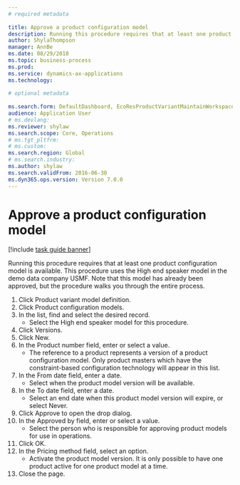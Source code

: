 ```yaml
--- 
# required metadata 
 
title: Approve a product configuration model
description: Running this procedure requires that at least one product configuration model is available. 
author: ShylaThompson
manager: AnnBe 
ms.date: 08/29/2018
ms.topic: business-process 
ms.prod:  
ms.service: dynamics-ax-applications 
ms.technology:  
 
# optional metadata 
 
ms.search.form: DefaultDashboard, EcoResProductVariantMaintainWorkspace, PCProductConfigurationModelListPage, PCProductModelVersion, PCApproveProductModelVersion, HcmWorkerLookUp   
audience: Application User 
# ms.devlang:  
ms.reviewer: shylaw
ms.search.scope: Core, Operations 
# ms.tgt_pltfrm:  
# ms.custom:  
ms.search.region: Global
# ms.search.industry: 
ms.author: shylaw
ms.search.validFrom: 2016-06-30 
ms.dyn365.ops.version: Version 7.0.0 
---
```

# Approve a product configuration model

[!include [task guide banner](../../includes/task-guide-banner.md)]

Running this procedure requires that at least one product configuration model is available. This procedure uses the High end speaker model in the demo data company USMF. Note that this model has already been approved, but the procedure walks you through the entire process.

1. Click Product variant model definition.
2. Click Product configuration models.
3. In the list, find and select the desired record.
    * Select the High end speaker model for this procedure.  
4. Click Versions.
5. Click New.
6. In the Product number field, enter or select a value.
    * The reference to a product represents a version of a product configuration model. Only product masters which have the constraint-based configuration technology will appear in this list.  
7. In the From date field, enter a date.
    * Select when the product model version will be available.  
8. In the To date field, enter a date.
    * Select an end date when this product model version will expire, or select Never.  
9. Click Approve to open the drop dialog.
10. In the Approved by field, enter or select a value.
    * Select the person who is responsible for approving product models for use in operations.  
11. Click OK.
12. In the Pricing method field, select an option.
    * Activate the product model version. It is only possible to have one product active for one product model at a time.  
13. Close the page.

